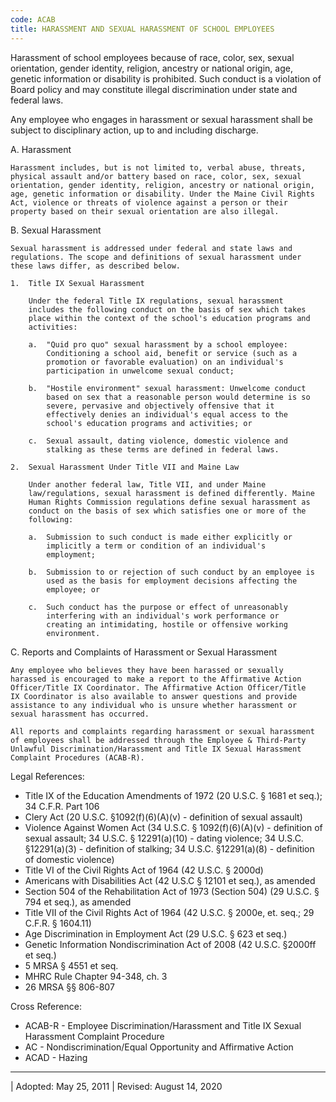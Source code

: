 ```yaml
---
code: ACAB
title: HARASSMENT AND SEXUAL HARASSMENT OF SCHOOL EMPLOYEES
---
```


Harassment of school employees because of race, color, sex, sexual
orientation, gender identity, religion, ancestry or national origin,
age, genetic information or disability is prohibited. Such conduct is a
violation of Board policy and may constitute illegal discrimination
under state and federal laws.

Any employee who engages in harassment or sexual harassment shall be
subject to disciplinary action, up to and including discharge.

A.  Harassment

    Harassment includes, but is not limited to, verbal abuse, threats,
    physical assault and/or battery based on race, color, sex, sexual
    orientation, gender identity, religion, ancestry or national origin,
    age, genetic information or disability. Under the Maine Civil Rights
    Act, violence or threats of violence against a person or their
    property based on their sexual orientation are also illegal.

B.  Sexual Harassment

    Sexual harassment is addressed under federal and state laws and
    regulations. The scope and definitions of sexual harassment under
    these laws differ, as described below.

    1.  Title IX Sexual Harassment

        Under the federal Title IX regulations, sexual harassment
        includes the following conduct on the basis of sex which takes
        place within the context of the school's education programs and
        activities:

        a.  "Quid pro quo" sexual harassment by a school employee:
            Conditioning a school aid, benefit or service (such as a
            promotion or favorable evaluation) on an individual's
            participation in unwelcome sexual conduct;

        b.  "Hostile environment" sexual harassment: Unwelcome conduct
            based on sex that a reasonable person would determine is so
            severe, pervasive and objectively offensive that it
            effectively denies an individual's equal access to the
            school's education programs and activities; or

        c.  Sexual assault, dating violence, domestic violence and
            stalking as these terms are defined in federal laws.

    2.  Sexual Harassment Under Title VII and Maine Law

        Under another federal law, Title VII, and under Maine
        law/regulations, sexual harassment is defined differently. Maine
        Human Rights Commission regulations define sexual harassment as
        conduct on the basis of sex which satisfies one or more of the
        following:

        a.  Submission to such conduct is made either explicitly or
            implicitly a term or condition of an individual's
            employment;

        b.  Submission to or rejection of such conduct by an employee is
            used as the basis for employment decisions affecting the
            employee; or

        c.  Such conduct has the purpose or effect of unreasonably
            interfering with an individual's work performance or
            creating an intimidating, hostile or offensive working
            environment.

C.  Reports and Complaints of Harassment or Sexual Harassment

    Any employee who believes they have been harassed or sexually
    harassed is encouraged to make a report to the Affirmative Action
    Officer/Title IX Coordinator. The Affirmative Action Officer/Title
    IX Coordinator is also available to answer questions and provide
    assistance to any individual who is unsure whether harassment or
    sexual harassment has occurred.

    All reports and complaints regarding harassment or sexual harassment
    of employees shall be addressed through the Employee & Third-Party
    Unlawful Discrimination/Harassment and Title IX Sexual Harassment
    Complaint Procedures (ACAB-R).

Legal References:

-   Title IX of the Education Amendments of 1972 (20 U.S.C. § 1681 et
    seq.); 34 C.F.R. Part 106
-   Clery Act (20 U.S.C. §1092(f)(6)(A)(v) - definition of sexual
    assault)
-   Violence Against Women Act (34 U.S.C. § 1092(f)(6)(A)(v) -
    definition of sexual assault; 34 U.S.C. § 12291(a)(10) - dating
    violence; 34 U.S.C. §12291(a)(3) - definition of stalking; 34 U.S.C.
    §12291(a)(8) - definition of domestic violence)
-   Title VI of the Civil Rights Act of 1964 (42 U.S.C. § 2000d)
-   Americans with Disabilities Act (42 U.S.C § 12101 et seq.), as
    amended
-   Section 504 of the Rehabilitation Act of 1973 (Section 504) (29
    U.S.C. § 794 et seq.), as amended
-   Title VII of the Civil Rights Act of 1964 (42 U.S.C. § 2000e, et.
    seq.; 29 C.F.R. § 1604.11)
-   Age Discrimination in Employment Act (29 U.S.C. § 623 et seq.)
-   Genetic Information Nondiscrimination Act of 2008 (42 U.S.C. §2000ff
    et seq.)
-   5 MRSA § 4551 et seq.
-   MHRC Rule Chapter 94-348, ch. 3
-   26 MRSA §§ 806-807

Cross Reference:

-   ACAB-R - Employee Discrimination/Harassment and Title IX Sexual
    Harassment Complaint Procedure
-   AC - Nondiscrimination/Equal Opportunity and Affirmative Action
-   ACAD - Hazing

------------------------------------------------------------------------

| Adopted: May 25, 2011
| Revised: August 14, 2020
